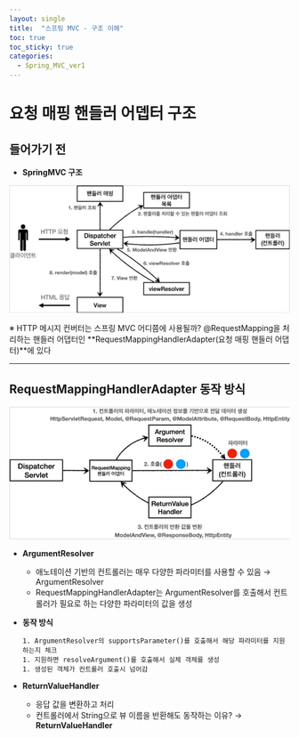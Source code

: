 ```yaml
---
layout: single
title:  "스프링 MVC - 구조 이해"
toc: true
toc_sticky: true
categories:
  - Spring_MVC_ver1
---
```


#  요청 매핑 핸들러 어뎁터 구조



## 들어가기 전



- **SpringMVC 구조**

![](/assets/images/2021-12-12-adapter/2.JPG)

 ※ HTTP 메시지 컨버터는 스프링 MVC 어디쯤에 사용될까? @RequestMapping을 처리하는 핸들러 어댑터인 **RequestMappingHandlerAdapter(요청 매핑 핸들러 어댑터)**에 있다

---



## RequestMappingHandlerAdapter 동작 방식



![](/assets/images/2021-12-12-adapter/1.JPG)

- **ArgumentResolver**
  - 애노테이션 기반의 컨트롤러는 매우 다양한 파라미터를 사용할 수 있음 → ArgumentResolver
  - RequestMappingHandlerAdapter는 ArgumentResolver를 호출해서 컨트롤러가 필요로 하는 다양한 파라미터의 값을 생성



- **동작 방식**

      1. ArgumentResolver의 supportsParameter()를 호출해서 해당 파라미터를 지원하는지 체크
      1. 지원하면 resolveArgument()를 호출해서 실체 객체를 생성
      1. 생성된 객체가 컨트롤러 호출시 넘어감



- **ReturnValueHandler**
  - 응답 값을 변환하고 처리
  - 컨트롤러에서 String으로 뷰 이름을 반환해도 동작하는 이유? → **ReturnValueHandler** 